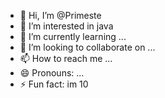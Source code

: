 - 👋 Hi, I’m @Primeste
- 👀 I’m interested in java
- 🌱 I’m currently learning ...
- 💞️ I’m looking to collaborate on ...
- 📫 How to reach me ...
- 😄 Pronouns: ...
- ⚡ Fun fact: im 10

<!---
Primeste/Primeste is a ✨ special ✨ repository because its `README.md` (this file) appears on your GitHub profile.
You can click the Preview link to take a look at your changes.
--->
